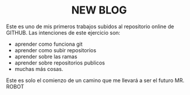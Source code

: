 <h1 style="text-align: center;">NEW BLOG</h1>

Este es uno de mis primeros trabajos subidos al repositorio online de GITHUB.
Las intenciones de este ejercicio son:
- aprender como  funciona git 
- aprender como subir repositorios
- aprender sobre las ramas
- aprender sobre repositorios publicos
- muchas más cosas.

Este es solo el comienzo de un camino que me llevará a ser el futuro MR. ROBOT